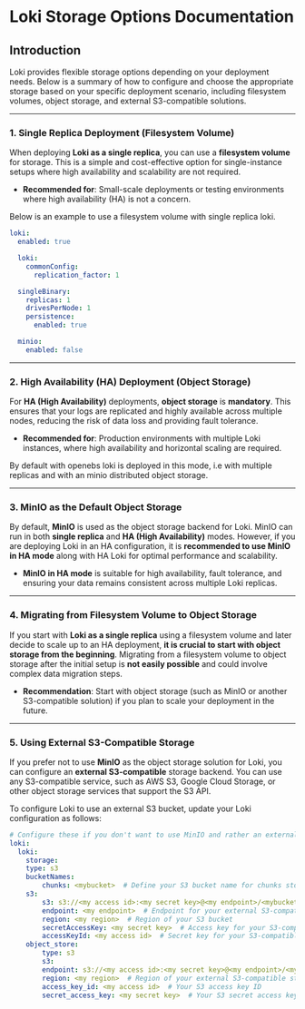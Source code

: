 # Loki Storage Options Documentation

## Introduction

Loki provides flexible storage options depending on your deployment needs. Below is a summary of how to configure and choose the appropriate storage based on your specific deployment scenario, including filesystem volumes, object storage, and external S3-compatible solutions.

---

### 1. **Single Replica Deployment (Filesystem Volume)**

When deploying **Loki as a single replica**, you can use a **filesystem volume** for storage. This is a simple and cost-effective option for single-instance setups where high availability and scalability are not required.

- **Recommended for**: Small-scale deployments or testing environments where high availability (HA) is not a concern.

Below is an example to use a filesystem volume with single replica loki.

```yaml
loki:
  enabled: true

  loki:
    commonConfig:
      replication_factor: 1

  singleBinary:
    replicas: 1
    drivesPerNode: 1
    persistence:
      enabled: true

  minio:
    enabled: false
```

---

### 2. **High Availability (HA) Deployment (Object Storage)**

For **HA (High Availability)** deployments, **object storage** is **mandatory**. This ensures that your logs are replicated and highly available across multiple nodes, reducing the risk of data loss and providing fault tolerance.

- **Recommended for**: Production environments with multiple Loki instances, where high availability and horizontal scaling are required.

By default with openebs loki is deployed in this mode, i.e with multiple replicas and with an minio distributed object storage.

---

### 3. **MinIO as the Default Object Storage**

By default, **MinIO** is used as the object storage backend for Loki. MinIO can run in both **single replica** and **HA (High Availability)** modes. However, if you are deploying Loki in an HA configuration, it is **recommended to use MinIO in HA mode** along with HA Loki for optimal performance and scalability.

- **MinIO in HA mode** is suitable for high availability, fault tolerance, and ensuring your data remains consistent across multiple Loki replicas.

---

### 4. **Migrating from Filesystem Volume to Object Storage**

If you start with **Loki as a single replica** using a filesystem volume and later decide to scale up to an HA deployment, **it is crucial to start with object storage from the beginning**. Migrating from a filesystem volume to object storage after the initial setup is **not easily possible** and could involve complex data migration steps.

- **Recommendation**: Start with object storage (such as MinIO or another S3-compatible solution) if you plan to scale your deployment in the future.

---

### 5. **Using External S3-Compatible Storage**

If you prefer not to use **MinIO** as the object storage solution for Loki, you can configure an **external S3-compatible** storage backend. You can use any S3-compatible service, such as AWS S3, Google Cloud Storage, or other object storage services that support the S3 API.

To configure Loki to use an external S3 bucket, update your Loki configuration as follows:

```yaml
# Configure these if you don't want to use MinIO and rather an external S3 bucket.
loki:
  loki:
    storage:
    type: s3
    bucketNames:
        chunks: <mybucket>  # Define your S3 bucket name for chunks storage
    s3:
        s3: s3://<my access id>:<my secret key>@<my endpoint>/<mybucket>  # S3 URL with credentials and endpoint
        endpoint: <my endpoint>  # Endpoint for your external S3-compatible service
        region: <my region>  # Region of your S3 bucket
        secretAccessKey: <my secret key>  # Access key for your S3-compatible service
        accessKeyId: <my access id>  # Secret key for your S3-compatible service
    object_store:
        type: s3
        s3:
        endpoint: s3://<my access id>:<my secret key>@<my endpoint>/<mybucket>  # S3 URL with credentials and endpoint
        region: <my region>  # Region of your external S3-compatible storage
        access_key_id: <my access id>  # Your S3 access key ID
        secret_access_key: <my secret key>  # Your S3 secret access key
```